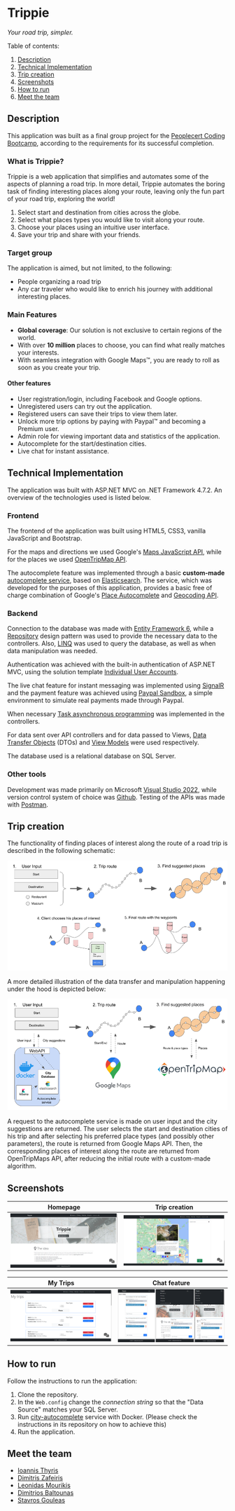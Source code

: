 # Trippie

*Your road trip, simpler.*

Table of contents:

1. [Description](#description)
2. [Technical Implementation](#technical-implementation)
3. [Trip creation](#trip-creation)
4. [Screenshots](#screenshots)
5. [How to run](#how-to-run)
6. [Meet the team](#meet-the-team)

## Description

This application was built as a final group project for the [Peoplecert Coding Bootcamp](https://peoplecerteducation.org/bootcamp/), according to the requirements for its successful completion.

### What is Trippie?

Trippie is a web application that simplifies and automates some of the aspects of planning a road trip. In more detail, Trippie automates the boring task of finding interesting places along your route, leaving only the fun part of your road trip, exploring the world!

1. Select start and destination from cities across the globe.
2. Select what places types you would like to visit along your route.
3. Choose your places using an intuitive user interface.
4. Save your trip and share with your friends.

### Target group

The application is aimed, but not limited, to the following:

- People organizing a road trip
- Any car traveler who would like to enrich his journey with additional interesting places.

### Main Features

- **Global coverage**: Our solution is not exclusive to certain regions of the world.
- With over **10 million** places to choose, you can find what really matches your interests.
- With seamless integration with Google Maps™, you are ready to roll as soon as you create your trip.

#### Other features

- User registration/login, including Facebook and Google options.
- Unregistered users can try out the application.
- Registered users can save their trips to view them later.
- Unlock more trip options by paying with Paypal™ and becoming a Premium user.
- Admin role for viewing important data and statistics of the application.
- Autocomplete for the start/destination cities.
- Live chat for instant assistance.

## Technical Implementation

The application was built with ASP.NET MVC on .NET Framework 4.7.2. An overview of the technologies used is listed below.

### Frontend

The frontend of the application was built using HTML5, CSS3, vanilla JavaScript and Bootstrap.

For the maps and directions we used Google's [Maps JavaScript API](https://developers.google.com/maps/documentation/javascript), while for the places we used [OpenTripMap API](https://opentripmap.io/product).

The autocomplete feature was implemented through a basic **custom-made** [autocomplete service](https://github.com/ioannis-thyris/city-autocomplete), based on [Elasticsearch](https://www.elastic.co/guide/index.html). The service, which was developed for the purposes of this application, provides a basic free of charge combination of Google's [Place Autocomplete](https://developers.google.com/maps/documentation/places/web-service/autocomplete) and [Geocoding API](https://developers.google.com/maps/documentation/geocoding).

### Backend

Connection to the database was made with [Entity Framework 6](https://learn.microsoft.com/en-us/ef/ef6/), while a [Repository](https://dotnettutorials.net/lesson/repository-design-pattern-csharp/) design pattern was used to provide the necessary data to the controllers. Also, [LINQ](https://learn.microsoft.com/en-us/dotnet/csharp/programming-guide/concepts/linq/) was used to query the database, as well as when data manipulation was needed.

Authentication was achieved with the built-in authentication of ASP.NET MVC, using the solution template [Individual User Accounts](https://learn.microsoft.com/en-us/aspnet/mvc/overview/security/create-an-aspnet-mvc-5-web-app-with-email-confirmation-and-password-reset).

The live chat feature for instant messaging was implemented using [SignalR](https://learn.microsoft.com/en-us/aspnet/signalr/overview/getting-started/introduction-to-signalr) and the payment feature was achieved using [Paypal Sandbox](https://developer.paypal.com/tools/sandbox/), a simple environment to simulate real payments made through Paypal.

When necessary [Task asynchronous programming](https://learn.microsoft.com/en-us/dotnet/csharp/programming-guide/concepts/async/) was implemented in the controllers.

For data sent over API controllers and for data passed to Views, [Data Transfer Objects](https://learn.microsoft.com/en-us/aspnet/web-api/overview/data/using-web-api-with-entity-framework/part-5) (DTOs) and [View Models](https://learn.microsoft.com/en-us/aspnet/mvc/overview/older-versions/mvc-music-store/mvc-music-store-part-3) were used respectively.

The database used is a relational database on SQL Server.

### Other tools

Development was made primarily on Microsoft [Visual Studio 2022](https://visualstudio.microsoft.com/vs/), while version control system of choice was [Github](https://github.com/). Testing of the APIs was made with [Postman](https://www.postman.com/).

## Trip creation

The functionality of finding places of interest along the route of a road trip is described in the following schematic:

![create trip functionality](./media/functionality.png)

A more detailed illustration of the data transfer and manipulation happening under the hood is depicted below:

![data transfer](./media/datatransfer.png)

A request to the autocomplete service is made on user input and the city suggestions are returned. The user selects the start and destination cities of his trip and after selecting his preferred place types (and possibly other parameters), the route is returned from Google Maps API. Then, the corresponding places of interest along the route are returned from OpenTripMaps API, after reducing the initial route with a custom-made algorithm.

## Screenshots

Homepage             |  Trip creation
:-------------------------:|:-------------------------:
![homepage](./media/homepage.png)  |  ![homepage](./media/createtrip.png)

My Trips             |  Chat feature
:-------------------------:|:-------------------------:
![mytrips](./media/mytrips.png)  |  ![chat](./media/chat.png)

## How to run

Follow the instructions to run the application:

1. Clone the repository.
2. In the `Web.config` change the *connection string* so that the "Data Source" matches your SQL Server.
3. Run [city-autocomplete](https://github.com/ioannis-thyris/city-autocomplete) service with Docker. (Please check the instructions in its repository on how to achieve this)
4. Run the application.

## Meet the team

- [Ioannis Thyris](https://github.com/ioannis-thyris)
- [Dimitris Zafeiris](https://github.com/zafeirisdimi)
- [Leonidas Mourikis](https://github.com/MourikisLeonidas)
- [Dimitrios Baltounas](https://github.com/GitEmm)
- [Stavros Gouleas](https://github.com/StaurosGouleas)
